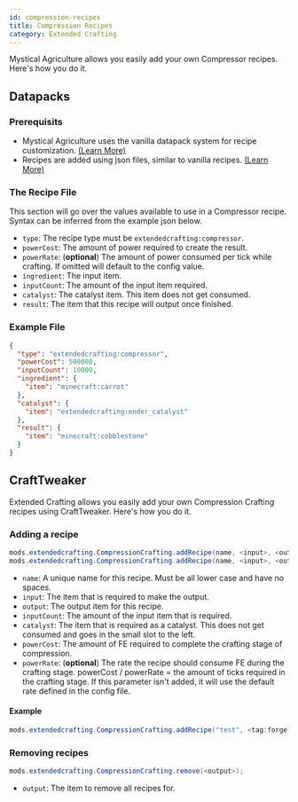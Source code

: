 ```yaml
---
id: compression-recipes
title: Compression Recipes
category: Extended Crafting
---
```


Mystical Agriculture allows you easily add your own Compressor recipes. Here's how you do it.

## Datapacks
### Prerequisits
- Mystical Agriculture uses the vanilla datapack system for recipe customization. [(Learn More)](https://minecraft.gamepedia.com/Data_pack)
- Recipes are added using json files, similar to vanilla recipes. [(Learn More)](https://minecraft.gamepedia.com/Recipe)

### The Recipe File
This section will go over the values available to use in a Compressor recipe. Syntax can be inferred from the example json below.
- `type`: The recipe type must be `extendedcrafting:compressor`.
- `powerCost`: The amount of power required to create the result.
- `powerRate`: (**optional**) The amount of power consumed per tick while crafting. If omitted will default to the config value.
- `ingredient`: The input item.
- `inputCount`: The amount of the input item required.
- `catalyst`: The catalyst item. This item does not get consumed.
- `result`: The item that this recipe will output once finished.

### Example File
```json
{
  "type": "extendedcrafting:compressor",
  "powerCost": 500000,
  "inputCount": 10000,
  "ingredient": {
    "item": "minecraft:carrot"
  },
  "catalyst": {
    "item": "extendedcrafting:ender_catalyst"
  },
  "result": {
    "item": "minecraft:cobblestone"
  }
}
```

## CraftTweaker

Extended Crafting allows you easily add your own Compression Crafting recipes using CraftTweaker. Here's how you do it.

### Adding a recipe
```java
mods.extendedcrafting.CompressionCrafting.addRecipe(name, <input>, <output>, inputCount, <catalyst>, powerCost);    
mods.extendedcrafting.CompressionCrafting.addRecipe(name, <input>, <output>, inputCount, <catalyst>, powerCost, powerRate);
```

- `name`: A unique name for this recipe. Must be all lower case and have no spaces.
- `input`: The item that is required to make the output.
- `output`: The output item for this recipe.
- `inputCount`: The amount of the input item that is required.
- `catalyst`: The item that is required as a catalyst. This does not get consumed and goes in the small slot to the left.
- `powerCost`: The amount of FE required to complete the crafting stage of compression.
- `powerRate`: (**optional**) The rate the recipe should consume FE during the crafting stage. powerCost / powerRate = the amount of ticks required in the crafting stage. If this parameter isn't added, it will use the default rate defined in the config file.

#### Example
```java
mods.extendedcrafting.CompressionCrafting.addRecipe("test", <tag:forge:ingots/iron>, <item:minecraft:apple>, 50000, <tag:forge:ingots/gold>, 2000000, 200);
```

### Removing recipes
```java
mods.extendedcrafting.CompressionCrafting.remove(<output>);
```

- `output`: The item to remove all recipes for.
